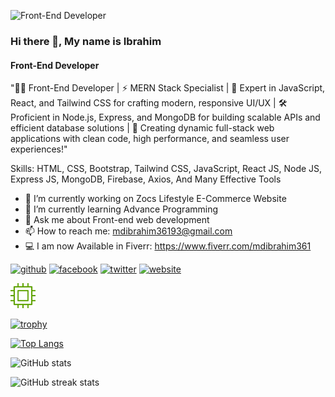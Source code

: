![Front-End Developer](https://i.ibb.co.com/9T62vdB/Banner.jpg)

### Hi there 👋, My name is Ibrahim
#### Front-End Developer


"👨‍💻 Front-End Developer | ⚡ MERN Stack Specialist | 🎨 Expert in JavaScript, React, and Tailwind CSS for crafting modern, responsive UI/UX | 🛠️ Proficient in Node.js, Express, and MongoDB for building scalable APIs and efficient database solutions | 🚀 Creating dynamic full-stack web applications with clean code, high performance, and seamless user experiences!"

Skills: HTML, CSS, Bootstrap, Tailwind CSS, JavaScript, React JS, Node JS, Express JS, MongoDB, Firebase, Axios, And Many Effective Tools

- 🔭 I’m currently working on Zocs Lifestyle E-Commerce Website 
- 🌱 I’m currently learning Advance Programming 
- 💬 Ask me about Front-end web development 
- 📫 How to reach me: mdibrahim36193@gmail.com 
- 💻 I am now Available in Fiverr: https://www.fiverr.com/mdibrahim361


[<img src='https://cdn.jsdelivr.net/npm/simple-icons@3.0.1/icons/github.svg' alt='github' height='40'>](https://github.com/BFIbrahim)  [<img src='https://cdn.jsdelivr.net/npm/simple-icons@3.0.1/icons/facebook.svg' alt='facebook' height='40'>](https://www.facebook.com/mdibrahim361)  [<img src='https://cdn.jsdelivr.net/npm/simple-icons@3.0.1/icons/twitter.svg' alt='twitter' height='40'>](https://twitter.com/MdIbrahim361)  [<img src='https://cdn.jsdelivr.net/npm/simple-icons@3.0.1/icons/icloud.svg' alt='website' height='40'>](https://incredible-buttercream-137712.netlify.app/)  

<a href='https://docs.github.com/en/developers'><img src='https://raw.githubusercontent.com/acervenky/animated-github-badges/master/assets/devbadge.gif' width='40' height='40'></a> 

[![trophy](https://github-profile-trophy.vercel.app/?username=BFIbrahim)](https://github.com/ryo-ma/github-profile-trophy)

[![Top Langs](https://github-readme-stats.vercel.app/api/top-langs/?username=BFIbrahim)](https://github.com/anuraghazra/github-readme-stats)

![GitHub stats](https://github-readme-stats.vercel.app/api?username=BFIbrahim&show_icons=true)  

![GitHub streak stats](https://streak-stats.demolab.com/?user=BFIbrahim)  

